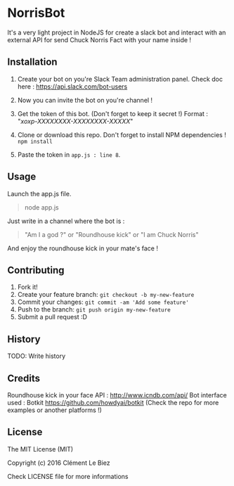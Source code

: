 

# NorrisBot

It's a very light project in NodeJS for create a slack bot and interact with an external API for send Chuck Norris Fact with your name inside !

## Installation

1. Create your bot on you're Slack Team administration panel.
Check doc here : https://api.slack.com/bot-users

2. Now you can invite the bot on you're channel !

3. Get the token of this bot. (Don't forget to keep it secret !)
Format :  "*xoxp-XXXXXXXX-XXXXXXXX-XXXXX*"

4. Clone or download this repo.
Don't forget to install NPM dependencies ! `npm install`

5. Paste the token in `app.js : line 8`.

## Usage

Launch the app.js file. 

> node app.js

Just write in a channel where the bot is : 

> "Am I a god ?" or "Roundhouse kick" or "I am Chuck Norris"

And enjoy the roundhouse kick in your mate's face !

## Contributing
 1. Fork it!
 2. Create your feature branch: `git checkout -b my-new-feature`
 3. Commit your changes: `git commit -am 'Add some feature'`
 4. Push to the branch: `git push origin my-new-feature`
 5. Submit a pull request :D
## History
TODO: Write history
## Credits

Roundhouse kick in your face API : http://www.icndb.com/api/
Bot interface used : Botkit https://github.com/howdyai/botkit (Check the repo for more examples or another platforms !)

## License

The MIT License (MIT)

Copyright (c) 2016 Clément Le Biez

Check LICENSE file for more informations
